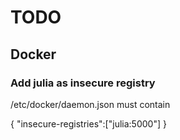 # TODO
## Docker
### Add julia as insecure registry
/etc/docker/daemon.json must contain

{
    "insecure-registries":["julia:5000"]
}

